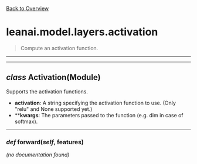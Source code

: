 [Back to Overview](../../../README.md)



# leanai.model.layers.activation

> Compute an activation function.


---
---
## *class* **Activation**(Module)

Supports the activation functions.

* **activation**: A string specifying the activation function to use. (Only "relu" and None supported yet.)
* ****kwargs**: The parameters passed to the function (e.g. dim in case of softmax).


---
### *def* **forward**(*self*, features)

*(no documentation found)*

